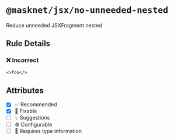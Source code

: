 <!-- begin title -->

# `@masknet/jsx/no-unneeded-nested`

Reduce unneeded JSXFragment nested

<!-- end title -->

## Rule Details

### :x: Incorrect

```jsx
<>foo</>
```

## Attributes

<!-- begin attributes -->

- [x] :white_check_mark: Recommended
- [x] :wrench: Fixable
- [ ] :bulb: Suggestions
- [ ] :gear: Configurable
- [ ] :thought_balloon: Requires type information

<!-- end attributes -->
